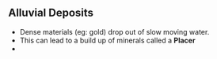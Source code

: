 ## Alluvial Deposits
- Dense materials (eg: gold) drop out of slow moving water.
- This can lead to a build up of minerals called a **Placer**
- 